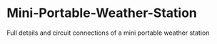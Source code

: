 # Mini-Portable-Weather-Station
Full details and circuit connections of a mini portable weather station
